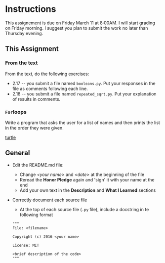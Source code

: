 # Instructions

This assignement is due on Friday March 11 at 8:00AM. I will start grading on Friday morning. I suggest you plan to submit the work no later than Thursday evening.

## This Assignment

### From the text

From the text, do the following exercises:

* 2.17 -- you submit a file named `booleans.py`. Put your responses in the file as comments following each line.
* 2.18 -- you submit a file named `repeated_sqrt.py`. Put your explanation of results in comments.

### `For`loops

Write a program that asks the user for a list of names and then prints the list in the order they were given.

[turtle](https://github.com//mandrewmoshier/hw3-/blob/master/finder-capture.png)



## General


* Edit the README.md file:
    * Change _\<your name\>_ and _\<date\>_ at the beginning of the file
    * Reread the __Honor Pledge__ again and 'sign' it with your name at the end
    * Add your own text in the __Description__ and __What I Learned__ sections

* Correctly document each source file
    * At the top of each source file (```.py``` file), include a docstring in te following format

    ```
    """
    File: <filename>

    Copyright (c) 2016 <your name>

    License: MIT

    <brief description of the code>
    """    
    ```

